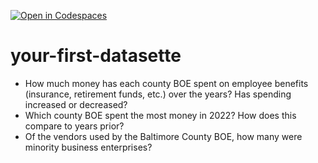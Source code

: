 [![Open in Codespaces](https://classroom.github.com/assets/launch-codespace-f4981d0f882b2a3f0472912d15f9806d57e124e0fc890972558857b51b24a6f9.svg)](https://classroom.github.com/open-in-codespaces?assignment_repo_id=9968183)
# your-first-datasette

* How much money has each county BOE spent on employee benefits (insurance, retirement funds, etc.) over the years? Has spending increased or decreased?
* Which county BOE spent the most money in 2022? How does this compare to years prior?
* Of the vendors used by the Baltimore County BOE, how many were minority business enterprises?
